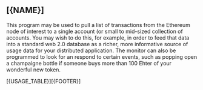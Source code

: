 ## [{NAME}]

This program may be used to pull a list of transactions from the Ethereum node of interest to a single account (or small to mid-sized collection of accounts. 
You may wish to do this, for example, in order to feed that data into a standard web 2.0 database as a richer, more informative source of usage data for your 
distributed application. The monitor can also be programmed to look for an respond to certain events, such as popping open a champaigne bottle if someone buys more 
than 100 Ehter of your wonderful new token.

[{USAGE_TABLE}][{FOOTER}]
